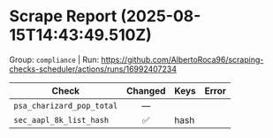 # Scrape Report (2025-08-15T14:43:49.510Z)

Group: `compliance`  |  Run: https://github.com/AlbertoRoca96/scraping-checks-scheduler/actions/runs/16992407234

| Check | Changed | Keys | Error |
|---|:---:|:--|:--|
| `psa_charizard_pop_total` | — |  |  |
| `sec_aapl_8k_list_hash` | ✅ | hash |  |

